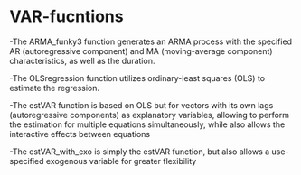# VAR-fucntions

-The ARMA_funky3 function generates an ARMA process with the specified AR (autoregressive component) and MA (moving-average component) characteristics, as well as the duration.

-The OLSregression function utilizes ordinary-least squares (OLS) to estimate the regression. 

-The estVAR function is based on OLS but for vectors with its own lags (autoregressive components) as explanatory variables, allowing to perform the estimation for multiple equations simultaneously, while also allows the interactive effects between equations

-The estVAR_with_exo is simply the estVAR function, but also allows a use-specified exogenous variable for greater flexibility
